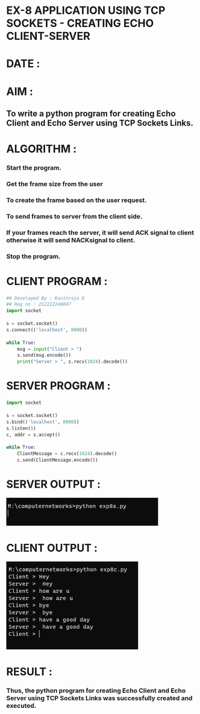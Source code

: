 # EX-8 APPLICATION USING TCP SOCKETS - CREATING ECHO CLIENT-SERVER

# DATE :

# AIM :
 ## To write a python program for creating Echo Client and Echo Server using TCP Sockets Links.


# ALGORITHM :

### Start the program.
### Get the frame size from the user
### To create the frame based on the user request.
### To send frames to server from the client side.
### If your frames reach the server, it will send ACK signal to client otherwise it will send NACKsignal to client.
### Stop the program.



# CLIENT PROGRAM :
```python 3
## Developed By : Kavinraja D
## Reg no : 212222240047
import socket

s = socket.socket()
s.connect(('localhost', 8000))

while True:
    msg = input("Client > ")
    s.send(msg.encode())
    print("Server > ", s.recv(1024).decode())

```
# SERVER PROGRAM :
```py
import socket

s = socket.socket()
s.bind(('localhost', 8000))
s.listen(5)
c, addr = s.accept()

while True:
    ClientMessage = c.recv(1024).decode()
    c.send(ClientMessage.encode())

```

#  SERVER OUTPUT :
![output](./S.png)
# CLIENT OUTPUT :
![output](./C.png)

# RESULT :
### Thus, the python program for creating Echo Client and Echo Server using TCP Sockets Links was successfully created and executed.